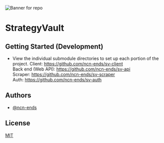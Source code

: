 <img src="https://i.imgur.com/EnAmPfX.png" alt="Banner for repo">

# StrategyVault

## Getting Started (Development)

- View the individual submodule directories to set up each portion of the project.
Client: https://github.com/ncn-ends/sv-client  
Back end (Web API): https://github.com/ncn-ends/sv-api  
Scraper: https://github.com/ncn-ends/sv-scraper  
Auth: https://github.com/ncn-ends/sv-auth  

## Authors

- [@ncn-ends](https://www.github.com/ncn-ends)


## License

[MIT](https://choosealicense.com/licenses/mit/)

